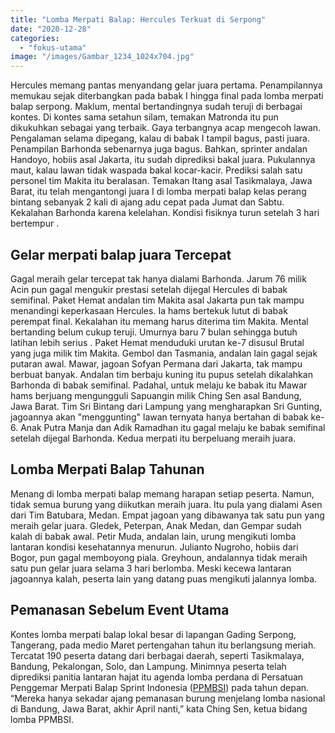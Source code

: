 ```yaml
---
title: "Lomba Merpati Balap: Hercules Terkuat di Serpong"
date: "2020-12-28"
categories: 
  - "fokus-utama"
image: "/images/Gambar_1234_1024x704.jpg"
---
```


Hercules memang pantas menyandang gelar juara pertama. Penampilannya memukau sejak diterbangkan pada babak I hingga final pada lomba merpati balap serpong. Maklum, mental bertandingnya sudah teruji di berbagai kontes. Di kontes sama setahun silam, temakan Matronda itu pun dikukuhkan sebagai yang terbaik. Gaya terbangnya acap mengecoh lawan. Pengalaman selama dipegang, kalau di babak I tampil bagus, pasti juara. Penampilan Barhonda sebenarnya juga bagus. Bahkan, sprinter andalan Handoyo, hobiis asal Jakarta, itu sudah diprediksi bakal juara. Pukulannya maut, kalau lawan tidak waspada bakal kocar-kacir. Prediksi salah satu personel tim Makita itu beralasan. Temakan Itang asal Tasikmalaya, Jawa Barat, itu telah mengantongi juara I di lomba merpati balap kelas perang bintang sebanyak 2 kali di ajang adu cepat pada Jumat dan Sabtu. Kekalahan Barhonda karena kelelahan. Kondisi fisiknya turun setelah 3 hari bertempur .

## Gelar merpati balap juara Tercepat

Gagal meraih gelar tercepat tak hanya dialami Barhonda. Jarum 76 milik Acin pun gagal mengukir prestasi setelah dijegal Hercules di babak semifinal. Paket Hemat andalan tim Makita asal Jakarta pun tak mampu menandingi keperkasaan Hercules. Ia hams bertekuk lutut di babak perempat final. Kekalahan itu memang harus diterima tim Makita. Mental bertanding belum cukup teruji. Umurnya baru 7 bulan sehingga butuh latihan lebih serius . Paket Hemat menduduki urutan ke-7 disusul Brutal yang juga milik tim Makita. Gembol dan Tasmania, andalan lain gagal sejak putaran awal. Mawar, jagoan Sofyan Permana dari Jakarta, tak mampu berbuat banyak. Andalan tim berbaju kuning itu pupus setelah dikalahkan Barhonda di babak semifinal. Padahal, untuk melaju ke babak itu Mawar hams berjuang mengungguli Sapuangin milik Ching Sen asal Bandung, Jawa Barat. Tim Sri Bintang dari Lampung yang mengharapkan Sri Gunting, jagoannya akan "menggunting" lawan ternyata hanya bertahan di babak ke-6. Anak Putra Manja dan Adik Ramadhan itu gagal melaju ke babak semifinal setelah dijegal Barhonda. Kedua merpati itu berpeluang meraih juara.

## Lomba Merpati Balap Tahunan

Menang di lomba merpati balap memang harapan setiap peserta. Namun, tidak semua burung yang diikutkan meraih juara. Itu pula yang dialami Asen dari Tim Batubara, Medan. Empat jagoan yang dibawanya tak satu pun yang meraih gelar juara. Gledek, Peterpan, Anak Medan, dan Gempar sudah kalah di babak awal. Petir Muda, andalan lain, urung mengikuti lomba lantaran kondisi kesehatannya menurun. Julianto Nugroho, hobiis dari Bogor, pun gagal memboyong piala. Greyhoun, andalannya tidak meraih satu pun gelar juara selama 3 hari berlomba. Meski kecewa lantaran jagoannya kalah, peserta lain yang datang puas mengikuti jalannya lomba.

## Pemanasan Sebelum Event Utama

Kontes lomba merpati balap lokal besar di lapangan Gading Serpong, Tangerang, pada medio Maret pertengahan tahun itu berlangsung meriah. Tercatat 190 peserta datang dari berbagai daerah, seperti Tasikmalaya, Bandung, Pekalongan, Solo, dan Lampung. Minimnya peserta telah diprediksi panitia lantaran hajat itu agenda lomba perdana di Persatuan Penggemar Merpati Balap Sprint Indonesia ([PPMBSI](http://ppmbsi.com/category/agenda-ppmbsi/)) pada tahun depan. “Mereka hanya sekadar ajang pemanasan burung menjelang lomba nasional di Bandung, Jawa Barat, akhir April nanti,” kata Ching Sen, ketua bidang lomba PPMBSI.
